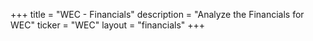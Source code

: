 +++
title = "WEC - Financials"
description = "Analyze the Financials for WEC"
ticker = "WEC"
layout = "financials"
+++

